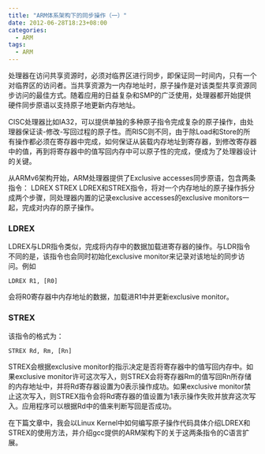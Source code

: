 ```yaml
---
title: "ARM体系架构下的同步操作（一）"
date: 2012-06-28T18:23+08:00
categories:
  - ARM
tags:
  - ARM
---
```


处理器在访问共享资源时，必须对临界区进行同步，即保证同一时间内，只有一个对临界区的访问者。当共享资源为一内存地址时，原子操作是对该类型共享资源同步访问的最佳方式。随着应用的日益复杂和SMP的广泛使用，处理器都开始提供硬件同步原语以支持原子地更新内存地址。

CISC处理器比如IA32，可以提供单独的多种原子指令完成复杂的原子操作，由处理器保证读-修改-写回过程的原子性。而RISC则不同，由于除Load和Store的所有操作都必须在寄存器中完成，如何保证从装载内存地址到寄存器，到修改寄存器中的值，再到将寄存器中的值写回内存中可以原子性的完成，便成为了处理器设计的关键。

从ARMv6架构开始，ARM处理器提供了Exclusive accesses同步原语，包含两条指令：
    LDREX
    STREX
LDREX和STREX指令，将对一个内存地址的原子操作拆分成两个步骤，同处理器内置的记录exclusive accesses的exclusive monitors一起，完成对内存的原子操作。

### LDREX ###
LDREX与LDR指令类似，完成将内存中的数据加载进寄存器的操作。与LDR指令不同的是，该指令也会同时初始化exclusive monitor来记录对该地址的同步访问。例如
``` gas
LDREX R1, [R0]
```
会将R0寄存器中内存地址的数据，加载进R1中并更新exclusive monitor。

### STREX ###
该指令的格式为：
``` gas
STREX Rd, Rm, [Rn]
```
STREX会根据exclusive monitor的指示决定是否将寄存器中的值写回内存中。如果exclusive monitor许可这次写入，则STREX会将寄存器Rm的值写回Rn所存储的内存地址中，并将Rd寄存器设置为0表示操作成功。如果exclusive monitor禁止这次写入，则STREX指令会将Rd寄存器的值设置为1表示操作失败并放弃这次写入。应用程序可以根据Rd中的值来判断写回是否成功。

在下篇文章中，我会以Linux Kernel中如何编写原子操作代码具体介绍LDREX和STREX的使用方法，并介绍gcc提供的ARM架构下的关于这两条指令的C语言扩展。

